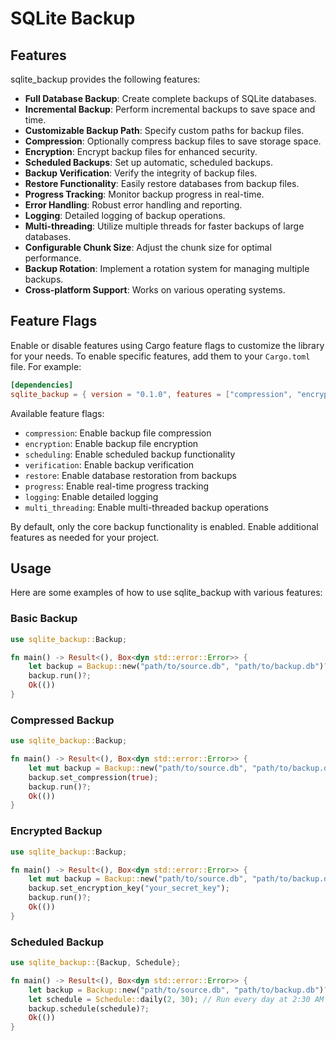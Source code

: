 # SQLite Backup

## Features

sqlite_backup provides the following features:

- **Full Database Backup**: Create complete backups of SQLite databases.
- **Incremental Backup**: Perform incremental backups to save space and time.
- **Customizable Backup Path**: Specify custom paths for backup files.
- **Compression**: Optionally compress backup files to save storage space.
- **Encryption**: Encrypt backup files for enhanced security.
- **Scheduled Backups**: Set up automatic, scheduled backups.
- **Backup Verification**: Verify the integrity of backup files.
- **Restore Functionality**: Easily restore databases from backup files.
- **Progress Tracking**: Monitor backup progress in real-time.
- **Error Handling**: Robust error handling and reporting.
- **Logging**: Detailed logging of backup operations.
- **Multi-threading**: Utilize multiple threads for faster backups of large databases.
- **Configurable Chunk Size**: Adjust the chunk size for optimal performance.
- **Backup Rotation**: Implement a rotation system for managing multiple backups.
- **Cross-platform Support**: Works on various operating systems.


## Feature Flags

Enable or disable features using Cargo feature flags to customize the library for your needs.
To enable specific features, add them to your `Cargo.toml` file. For example:

```toml
[dependencies]
sqlite_backup = { version = "0.1.0", features = ["compression", "encryption"] }
```

Available feature flags:

- `compression`: Enable backup file compression
- `encryption`: Enable backup file encryption
- `scheduling`: Enable scheduled backup functionality
- `verification`: Enable backup verification
- `restore`: Enable database restoration from backups
- `progress`: Enable real-time progress tracking
- `logging`: Enable detailed logging
- `multi_threading`: Enable multi-threaded backup operations

By default, only the core backup functionality is enabled. Enable additional features as needed for your project.

## Usage

Here are some examples of how to use sqlite_backup with various features:

### Basic Backup

```rust
use sqlite_backup::Backup;

fn main() -> Result<(), Box<dyn std::error::Error>> {
    let backup = Backup::new("path/to/source.db", "path/to/backup.db")?;
    backup.run()?;
    Ok(())
}
```

### Compressed Backup

```rust
use sqlite_backup::Backup;

fn main() -> Result<(), Box<dyn std::error::Error>> {
    let mut backup = Backup::new("path/to/source.db", "path/to/backup.db.gz")?;
    backup.set_compression(true);
    backup.run()?;
    Ok(())
}
```

### Encrypted Backup

```rust
use sqlite_backup::Backup;

fn main() -> Result<(), Box<dyn std::error::Error>> {
    let mut backup = Backup::new("path/to/source.db", "path/to/backup.db.enc")?;
    backup.set_encryption_key("your_secret_key");
    backup.run()?;
    Ok(())
}
```

### Scheduled Backup

```rust
use sqlite_backup::{Backup, Schedule};

fn main() -> Result<(), Box<dyn std::error::Error>> {
    let backup = Backup::new("path/to/source.db", "path/to/backup.db")?;
    let schedule = Schedule::daily(2, 30); // Run every day at 2:30 AM
    backup.schedule(schedule)?;
    Ok(())
}
```
